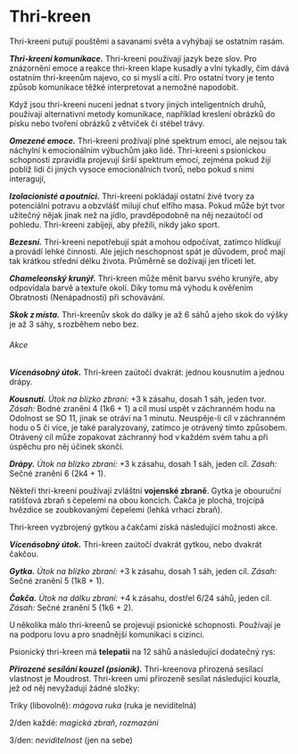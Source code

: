 # Thri-kreen
  
Thri-kreeni putují pouštěmi a savanami světa a vyhýbají se ostatním rasám.
  
***Thri-kreení komunikace.*** Thri-kreeni používají jazyk beze slov. Pro znázornění emoce a reakce thri-kreen klape kusadly a vlní tykadly, čím dává ostatním thri-kreenům najevo, co si myslí a cítí. Pro ostatní tvory je tento způsob komunikace těžké interpretovat a nemožné napodobit.
  
Když jsou thri-kreeni nuceni jednat s tvory jiných inteligentních druhů, používají alternativní metody komunikace, například kreslení obrázků do písku nebo tvoření obrázků z větviček či stébel trávy.
  
***Omezené emoce.*** Thri-kreeni prožívají plné spektrum emocí, ale nejsou tak náchylní k emocionálním výbuchům jako lidé. Thri-kreeni s psionickou schopností zpravidla projevují širší spektrum emocí, zejména pokud žijí poblíž lidí či jiných vysoce emocionálních tvorů, nebo pokud s nimi interagují,
  
***Izolacionisté a poutníci.*** Thri-kreeni pokládají ostatní živé tvory za potenciální potravu a obzvlášť milují chuť elfího masa. Pokud může být tvor užitečný nějak jinak než na jídlo, pravděpodobně na něj nezaútočí od pohledu. Thri-kreeni zabíjejí, aby přežili, nikdy jako sport.
  
***Bezesní.*** Thri-kreeni nepotřebují spát a mohou odpočívat, zatímco hlídkují a provádí lehké činnosti. Ale jejich neschopnost spát je důvodem, proč mají tak krátkou střední délku života. Průměrně se dožívají jen třiceti let.

<Monster 
    title="Thri-kreen"
    subtitle="Střední humanoid (thri-kreen), chaoticky neutrální"
    armor-class="15 (přirozená zbroj)"
    hit-points="33 (6k8 + 6)"
    speed="8 sáhů"
    str="12 (+1)"
    dex="15 (+2)"
    con="13 (+1)"
    int="8 (-1)"
    wis="12 (+1)"
    cha="7 (-2)"
    saving-throws=""
    skills="Nenápadnost +4, Přežití +3, Vnímání +3"
    damage-vulnerabilities=""
    damage-resistances=""
    damage-immunities=""
    condition-immunities=""
    senses="vidění ve tmě 12 sáhů, pasivní Vnímání 13"
    languages="thri-kreenština"
    challenge="1 (200 ZK)"
    >
 
***Chameleonský krunýř.*** Thri-kreen může měnit barvu svého krunýře, aby odpovídala barvě a textuře okolí. Díky tomu má výhodu k ověřením Obratnosti (Nenápadnosti) při schovávání.
  
***Skok z místa.*** Thri-kreenův skok do dálky je až 6 sáhů a jeho skok do výšky je až 3 sáhy, s rozběhem nebo bez.
  
###### Akce
  
***Vícenásobný útok.*** Thri-kreen zaútočí dvakrát: jednou kousnutím a jednou drápy.
  
***Kousnutí.*** *Útok na blízko zbraní:* +3 k zásahu, dosah 1 sáh, jeden tvor. *Zásah:* Bodné zranění 4 (1k6 + 1) a cíl musí uspět v záchranném hodu na Odolnost se SO 11, jinak se otráví na 1 minutu. Neuspěje-li cíl v záchranném hodu o 5 či více, je také paralyzovaný, zatímco je otrávený tímto způsobem. Otrávený cíl může zopakovat záchranný hod v každém svém tahu a při úspěchu pro něj účinek skončí.
  
***Drápy.*** *Útok na blízko zbraní:* +3 k zásahu, dosah 1 sáh, jeden cíl. *Zásah:* Sečné zranění 6 (2k4 + 1).

</Monster>    
  
<Card header="Varianta: Zbraně a psionika thri-kreenů">
  
Někteří thri-kreeni používají zvláštní **vojenské zbraně**. Gytka je obouruční ratišťová zbraň s čepelemi na obou koncích. Čakča je plochá, trojcípá hvězdice se zoubkovanými čepelemi (lehká vrhací zbraň).
  
Thri-kreen vyzbrojený gytkou a čakčami získá následující možnosti akce.
  
***Vícenásobný útok.*** Thri-kreen zaútočí dvakrát gytkou, nebo dvakrát čakčou.
  
***Gytka.*** *Útok na blízko zbraní:* +3 k zásahu, dosah 1 sáh, jeden cíl. *Zásah:* Sečné zranění 5 (1k8 + 1).
  
***Čakča.*** *Útok na dálku zbraní:* +4 k zásahu, dostřel 6/24 sáhů, jeden cíl. *Zásah:* Sečné zranění 5 (1k6 + 2).
  
U několika málo thri-kreenů se projevují psionické schopnosti. Používají je na podporu lovu a pro snadnější komunikaci s cizinci.
  
Psionický thri-kreen má **telepatii** na 12 sáhů a následující dodatečný rys:
  
***Přirozené sesílání kouzel (psionik).*** Thri-kreenova přirozená sesílací vlastnost je Moudrost. Thri-kreen umí přirozeně sesílat následující kouzla, jež od něj nevyžadují žádné složky:
  
Triky (libovolně): *mágova ruka* (ruka je neviditelná)
  
2/den každé: *magická zbraň*, *rozmazání*
  
3/den: *neviditelnost* (jen na sebe)

</Card>
